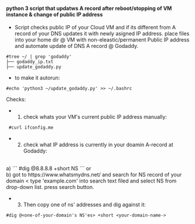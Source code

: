 #### python 3 script that updatws A record after reboot/stopping of VM instance & change of public IP address

* Script checks public IP of your Cloud VM and if its different from A record of your DNS updates it with newly asigned IP address.
 place files into your home dir @ VM with non-eleastic/permanent Public IP address and automate update of DNS A record @ Godaddy.
```
#tree ~/ | grep 'godaddy'
├── godaddy_ip.txt
├── update_godaddy.py
```

* to make it autorun:
```    
#echo 'python3 ~/update_godaddy.py' >> ~/.bashrc
```


Checks:
* 1. check whats your VM's current public IP address manually:
```   
 #curl ifconfig.me
```   
* 2. check what IP address is currently in your doamin A-record at Godaddy:
</br>
a) 
```
#dig @8.8.8.8 +short NS <domain.com> 
```
or
</br>
b) got to https://www.whatsmydns.net/ and search for NS record of your domain < type 'example.com' into search text filed and select NS from drop-down list. press search button. 

* 3. Then copy one of ns' addresses and dig against it:   
```
#dig @<one-of-your-domain's NS'es> +short <your-domain-name->
```

